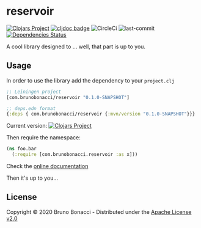 # reservoir
[![Clojars Project](https://img.shields.io/clojars/v/com.brunobonacci/reservoir.svg)](https://clojars.org/com.brunobonacci/reservoir)  [![cljdoc badge](https://cljdoc.org/badge/com.brunobonacci/reservoir)](https://cljdoc.org/d/com.brunobonacci/reservoir/CURRENT) ![CircleCi](https://img.shields.io/circleci/project/BrunoBonacci/reservoir.svg) ![last-commit](https://img.shields.io/github/last-commit/BrunoBonacci/reservoir.svg) [![Dependencies Status](https://jarkeeper.com/com.brunobonacci/reservoir/status.svg)](https://jarkeeper.com/BrunoBonacci/reservoir)

A cool library designed to ... well, that part is up to you.

## Usage

In order to use the library add the dependency to your `project.clj`

``` clojure
;; Leiningen project
[com.brunobonacci/reservoir "0.1.0-SNAPSHOT"]

;; deps.edn format
{:deps { com.brunobonacci/reservoir {:mvn/version "0.1.0-SNAPSHOT"}}}
```

Current version: [![Clojars Project](https://img.shields.io/clojars/v/com.brunobonacci/reservoir.svg)](https://clojars.org/com.brunobonacci/reservoir)


Then require the namespace:

``` clojure
(ns foo.bar
  (:require [com.brunobonacci.reservoir :as x]))
```

Check the [online documentation](https://cljdoc.org/d/com.brunobonacci/reservoir/CURRENT)

Then it's up to you...

## License

Copyright © 2020 Bruno Bonacci - Distributed under the [Apache License v2.0](http://www.apache.org/licenses/LICENSE-2.0)
